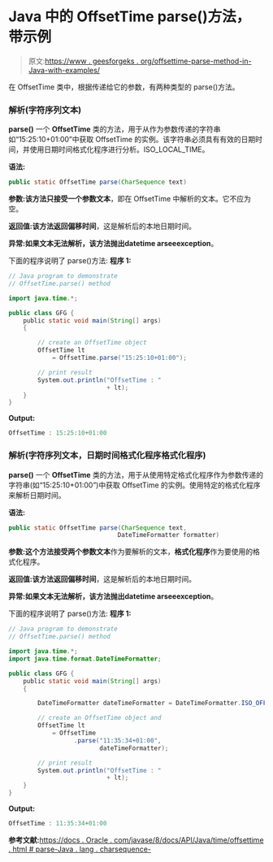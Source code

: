 # Java 中的 OffsetTime parse()方法，带示例

> 原文:[https://www . geesforgeks . org/offsettime-parse-method-in-Java-with-examples/](https://www.geeksforgeeks.org/offsettime-parse-method-in-java-with-examples/)

在 OffsetTime 类中，根据传递给它的参数，有两种类型的 parse()方法。

### 解析(字符序列文本)

**parse()** 一个 **OffsetTime** 类的方法，用于从作为参数传递的字符串如“15:25:10+01:00”中获取 OffsetTime 的实例。该字符串必须具有有效的日期时间，并使用日期时间格式化程序进行分析。ISO_LOCAL_TIME。

**语法:**

```java
public static OffsetTime parse(CharSequence text)

```

**参数:**该方法只接受一个参数**文本**，即在 OffsetTime 中解析的文本。它不应为空。

**返回值:**该方法返回**偏移时间**，这是解析后的本地日期时间。

**异常:**如果文本无法解析，该方法抛出**datetime arseeexception**。

下面的程序说明了 parse()方法:
**程序 1:**

```java
// Java program to demonstrate
// OffsetTime.parse() method

import java.time.*;

public class GFG {
    public static void main(String[] args)
    {

        // create an OffsetTime object
        OffsetTime lt
            = OffsetTime.parse("15:25:10+01:00");

        // print result
        System.out.println("OffsetTime : "
                           + lt);
    }
}
```

**Output:**

```java
OffsetTime : 15:25:10+01:00

```

### 解析(字符序列文本，日期时间格式化程序格式化程序)

**parse()** 一个 **OffsetTime** 类的方法，用于从使用特定格式化程序作为参数传递的字符串(如“15:25:10+01:00”)中获取 OffsetTime 的实例。使用特定的格式化程序来解析日期时间。

**语法:**

```java
public static OffsetTime parse(CharSequence text,
                              DateTimeFormatter formatter)

```

**参数:**这个方法接受两个参数**文本**作为要解析的文本，**格式化程序**作为要使用的格式化程序。

**返回值:**该方法返回**偏移时间**，这是解析后的本地日期时间。

**异常:**如果文本无法解析，该方法抛出**datetime arseeexception**。

下面的程序说明了 parse()方法:
**程序 1:**

```java
// Java program to demonstrate
// OffsetTime.parse() method

import java.time.*;
import java.time.format.DateTimeFormatter;

public class GFG {
    public static void main(String[] args)
    {

        DateTimeFormatter dateTimeFormatter = DateTimeFormatter.ISO_OFFSET_TIME;

        // create an OffsetTime object and
        OffsetTime lt
            = OffsetTime
                  .parse("11:35:34+01:00",
                         dateTimeFormatter);

        // print result
        System.out.println("OffsetTime : "
                           + lt);
    }
}
```

**Output:**

```java
OffsetTime : 11:35:34+01:00

```

**参考文献:**[https://docs . Oracle . com/javase/8/docs/API/Java/time/offsettime . html # parse-Java . lang . charsequence-](https://docs.oracle.com/javase/8/docs/api/java/time/OffsetTime.html#parse-java.lang.CharSequence-)